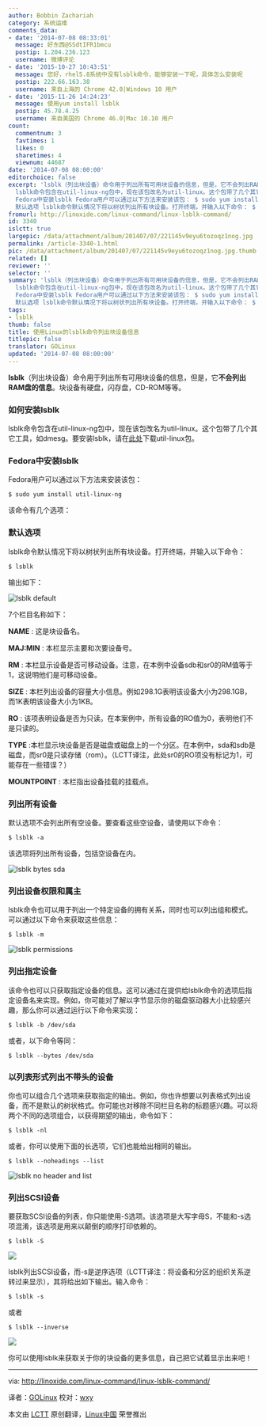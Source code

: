 ```yaml
---
author: Bobbin Zachariah
category: 系统运维
comments_data:
- date: '2014-07-08 08:33:01'
  message: 好东西@SSdtIFR1bmcu
  postip: 1.204.236.123
  username: 微博评论
- date: '2015-10-27 10:43:51'
  message: 您好，rhel5.8系统中没有lsblk命令，能够安装一下呢，具体怎么安装呢
  postip: 222.66.163.38
  username: 来自上海的 Chrome 42.0|Windows 10 用户
- date: '2015-11-26 14:24:23'
  message: 使用yum install lsblk
  postip: 45.78.4.25
  username: 来自美国的 Chrome 46.0|Mac 10.10 用户
count:
  commentnum: 3
  favtimes: 1
  likes: 0
  sharetimes: 4
  viewnum: 44687
date: '2014-07-08 08:00:00'
editorchoice: false
excerpt: 'lsblk（列出块设备）命令用于列出所有可用块设备的信息，但是，它不会列出RAM盘的信息。块设备有硬盘，闪存盘，CD-ROM等等。 如何安装lsblk
  lsblk命令包含在util-linux-ng包中，现在该包改名为util-linux。这个包带了几个其它工具，如dmesg。要安装lsblk，请在此处下载util-linux包。
  Fedora中安装lsblk Fedora用户可以通过以下方法来安装该包： $ sudo yum install util-linux-ng  该命令有几个选项：
  默认选项 lsblk命令默认情况下将以树状列出所有块设备。打开终端，并输入以下命令： $ lsblk  输出如下：  7个栏目名称如下： NAME :'
fromurl: http://linoxide.com/linux-command/linux-lsblk-command/
id: 3340
islctt: true
largepic: /data/attachment/album/201407/07/221145v9eyu6tozoqz1nog.jpg
permalink: /article-3340-1.html
pic: /data/attachment/album/201407/07/221145v9eyu6tozoqz1nog.jpg.thumb.jpg
related: []
reviewer: ''
selector: ''
summary: 'lsblk（列出块设备）命令用于列出所有可用块设备的信息，但是，它不会列出RAM盘的信息。块设备有硬盘，闪存盘，CD-ROM等等。 如何安装lsblk
  lsblk命令包含在util-linux-ng包中，现在该包改名为util-linux。这个包带了几个其它工具，如dmesg。要安装lsblk，请在此处下载util-linux包。
  Fedora中安装lsblk Fedora用户可以通过以下方法来安装该包： $ sudo yum install util-linux-ng  该命令有几个选项：
  默认选项 lsblk命令默认情况下将以树状列出所有块设备。打开终端，并输入以下命令： $ lsblk  输出如下：  7个栏目名称如下： NAME :'
tags:
- lsblk
thumb: false
title: 使用Linux的lsblk命令列出块设备信息
titlepic: false
translator: GOLinux
updated: '2014-07-08 08:00:00'
---
```


**lsblk**（列出块设备）命令用于列出所有可用块设备的信息，但是，它**不会列出RAM盘的信息**。块设备有硬盘，闪存盘，CD-ROM等等。


### 如何安装lsblk


lsblk命令包含在util-linux-ng包中，现在该包改名为util-linux。这个包带了几个其它工具，如dmesg。要安装lsblk，请在[此处](ftp://ftp.kernel.org/pub/linux/utils/util-linux/)下载util-linux包。


### Fedora中安装lsblk


Fedora用户可以通过以下方法来安装该包：



```
$ sudo yum install util-linux-ng

```

该命令有几个选项：


### 默认选项


lsblk命令默认情况下将以树状列出所有块设备。打开终端，并输入以下命令：



```
$ lsblk

```

输出如下：


![lsblk default](/data/attachment/album/201407/07/221145v9eyu6tozoqz1nog.jpg)


7个栏目名称如下：


**NAME** : 这是块设备名。


**MAJ:MIN** : 本栏显示主要和次要设备号。


**RM** : 本栏显示设备是否可移动设备。注意，在本例中设备sdb和sr0的RM值等于1，这说明他们是可移动设备。


**SIZE** : 本栏列出设备的容量大小信息。例如298.1G表明该设备大小为298.1GB，而1K表明该设备大小为1KB。


**RO** : 该项表明设备是否为只读。在本案例中，所有设备的RO值为0，表明他们不是只读的。


**TYPE** :本栏显示块设备是否是磁盘或磁盘上的一个分区。在本例中，sda和sdb是磁盘，而sr0是只读存储（rom）。（LCTT译注，此处sr0的RO项没有标记为1，可能存在一些错误？）


**MOUNTPOINT** : 本栏指出设备挂载的挂载点。


### 列出所有设备


默认选项不会列出所有空设备。要查看这些空设备，请使用以下命令：



```
$ lsblk -a

```

该选项将列出所有设备，包括空设备在内。


![lsblk bytes sda](/data/attachment/album/201407/07/221146rccsjgfzn21fw1ck.png)


### 列出设备权限和属主


lsblk命令也可以用于列出一个特定设备的拥有关系，同时也可以列出组和模式。可以通过以下命令来获取这些信息：



```
$ lsblk -m

```

![lsblk  permissions](/data/attachment/album/201407/07/221147jc5ockk3ysddoosn.png)


### 列出指定设备


该命令也可以只获取指定设备的信息。这可以通过在提供给lsblk命令的选项后指定设备名来实现。例如，你可能对了解以字节显示你的磁盘驱动器大小比较感兴趣，那么你可以通过运行以下命令来实现：



```
$ lsblk -b /dev/sda

```

或者，以下命令等同：



```
$ lsblk --bytes /dev/sda

```

### 以列表形式列出不带头的设备


你也可以组合几个选项来获取指定的输出。例如，你也许想要以列表格式列出设备，而不是默认的树状格式。你可能也对移除不同栏目名称的标题感兴趣。可以将两个不同的选项组合，以获得期望的输出，命令如下：



```
$ lsblk -nl

```

或者，你可以使用下面的长选项，它们也能给出相同的输出。



```
$ lsblk --noheadings --list

```

![lsblk no header and list](/data/attachment/album/201407/07/221148akmfcf3gg6qqfzdb.png)


### 列出SCSI设备


要获取SCSI设备的列表，你只能使用-S选项。该选项是大写字母S，不能和-s选项混淆，该选项是用来以颠倒的顺序打印依赖的。



```
$ lsblk -S

```

![](/data/attachment/album/201407/07/221149ty6uz0fboq60uyyy.png)


lsblk列出SCSI设备，而-s是逆序选项（LCTT译注：将设备和分区的组织关系逆转过来显示），其将给出如下输出。输入命令：



```
$ lsblk -s

```

或者



```
$ lsblk --inverse

```

![](/data/attachment/album/201407/07/221150c7yf6w7pxpyxxpg2.png)


你可以使用lsblk来获取关于你的块设备的更多信息，自己把它试着显示出来吧！




---


via: <http://linoxide.com/linux-command/linux-lsblk-command/>


译者：[GOLinux](https://github.com/GOLinux) 校对：[wxy](https://github.com/wxy)


本文由 [LCTT](https://github.com/LCTT/TranslateProject) 原创翻译，[Linux中国](http://linux.cn/) 荣誉推出